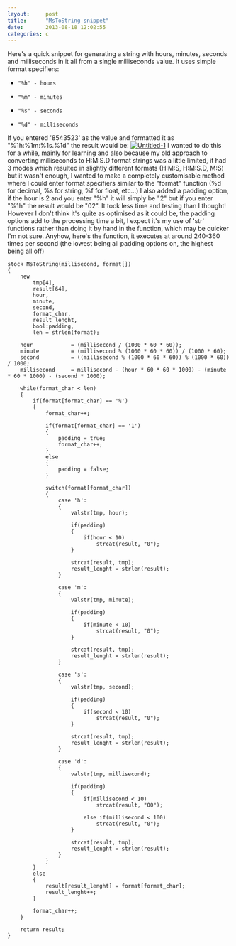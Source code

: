 ```yaml
---
layout:     post
title:      "MsToString snippet"
date:       2013-08-18 12:02:55
categories: c
---
```

Here's a quick snippet for generating a string with hours, minutes, seconds and milliseconds in it all from a single milliseconds value. It uses simple format specifiers: 

  *     "%h" - hours

  *     "%m" - minutes

  *     "%s" - seconds

  *     "%d" - milliseconds


If you entered '8543523' as the value and formatted it as "%1h:%1m:%1s.%1d" the result would be: [![Untitled-1](http://southclawjk.files.wordpress.com/2013/08/untitled-1.png?w=300)](http://southclawjk.files.wordpress.com/2013/08/untitled-1.png) I wanted to do this for a while, mainly for learning and also because my old approach to converting milliseconds to H:M:S.D format strings was a little limited, it had 3 modes which resulted in slightly different formats (H:M:S, H:M:S.D, M:S) but it wasn't enough, I wanted to make a completely customisable method where I could enter format specifiers similar to the "format" function (%d for decimal, %s for string, %f for float, etc...) I also added a padding option, if the hour is 2 and you enter "%h" it will simply be "2" but if you enter "%1h" the result would be "02". It took less time and testing than I thought! However I don't think it's quite as optimised as it could be, the padding options add to the processing time a bit, I expect it's my use of 'str' functions rather than doing it by hand in the function, which may be quicker I'm not sure. Anyhow, here's the function, it executes at around 240-360 times per second (the lowest being all padding options on, the highest being all off) 
    
    
    stock MsToString(millisecond, format[])
    {
    	new
    		tmp[4],
    		result[64],
    		hour,
    		minute,
    		second,
    		format_char,
    		result_lenght,
    		bool:padding,
    		len = strlen(format);
    
    	hour			= (millisecond / (1000 * 60 * 60));
    	minute			= (millisecond % (1000 * 60 * 60)) / (1000 * 60);
    	second			= ((millisecond % (1000 * 60 * 60)) % (1000 * 60)) / 1000;
    	millisecond		= millisecond - (hour * 60 * 60 * 1000) - (minute * 60 * 1000) - (second * 1000);
    
    	while(format_char < len)
    	{
    		if(format[format_char] == '%')
    		{
    			format_char++;
    
    			if(format[format_char] == '1')
    			{
    				padding = true;
    				format_char++;
    			}
    			else
    			{
    				padding = false;
    			}
    
    			switch(format[format_char])
    			{
    				case 'h':
    				{
    					valstr(tmp, hour);
    
    					if(padding)
    					{
    						if(hour < 10)
    							strcat(result, "0");
    					}
    
    					strcat(result, tmp);
    					result_lenght = strlen(result);
    				}
    
    				case 'm':
    				{
    					valstr(tmp, minute);
    
    					if(padding)
    					{
    						if(minute < 10)
    							strcat(result, "0");
    					}
    
    					strcat(result, tmp);
    					result_lenght = strlen(result);
    				}
    
    				case 's':
    				{
    					valstr(tmp, second);
    
    					if(padding)
    					{
    						if(second < 10)
    							strcat(result, "0");
    					}
    
    					strcat(result, tmp);
    					result_lenght = strlen(result);
    				}
    
    				case 'd':
    				{
    					valstr(tmp, millisecond);
    
    					if(padding)
    					{
    						if(millisecond < 10)
    							strcat(result, "00");
    
    						else if(millisecond < 100)
    							strcat(result, "0");
    					}
    
    					strcat(result, tmp);
    					result_lenght = strlen(result);
    				}
    			}
    		}
    		else
    		{
    			result[result_lenght] = format[format_char];
    			result_lenght++;
    		}
    
    		format_char++;
    	}
    
    	return result;
    }
    
